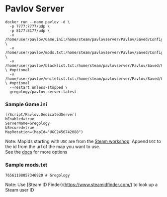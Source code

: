 # Pavlov Server

```
docker run --name pavlov -d \
  -p 7777:7777/udp \
  -p 8177:8177/udp \
  -v /home/user/pavlov/Game.ini:/home/steam/pavlovserver/Pavlov/Saved/Config/LinuxServer/Game.ini \
  -v /home/user/pavlov/mods.txt:/home/steam/pavlovserver/Pavlov/Saved/Config/mods.txt \
  -v /home/user/pavlov/blacklist.txt:/home/steam/pavlovserver/Pavlov/Saved/Config/blacklist.txt \ #optional
  -v /home/user/pavlov/whitelist.txt:/home/steam/pavlovserver/Pavlov/Saved/Config/whitelist.txt \ #optional
  --restart unless-stopped \
  gregology/pavlov-server:latest
```

### Sample Game.ini
```
[/Script/Pavlov.DedicatedServer]
bEnabled=true
ServerName=Gregology
bSecured=true
MapRotation=(MapId="UGC2456742088")
```
Note: MapIds starting with `UGC` are from the [Steam workshop](https://steamcommunity.com/app/555160/workshop/). Append `UGC` to the id from the url of the map you want to use.  
See the [docs](http://wiki.pavlov-vr.com/index.php?title=Dedicated_server#Configuring_Game.ini) for more options

### Sample mods.txt
```
76561198057346920 # Gregology
```
Note: Use [Steam ID Finder}(https://www.steamidfinder.com/) to look up a Steam user ID